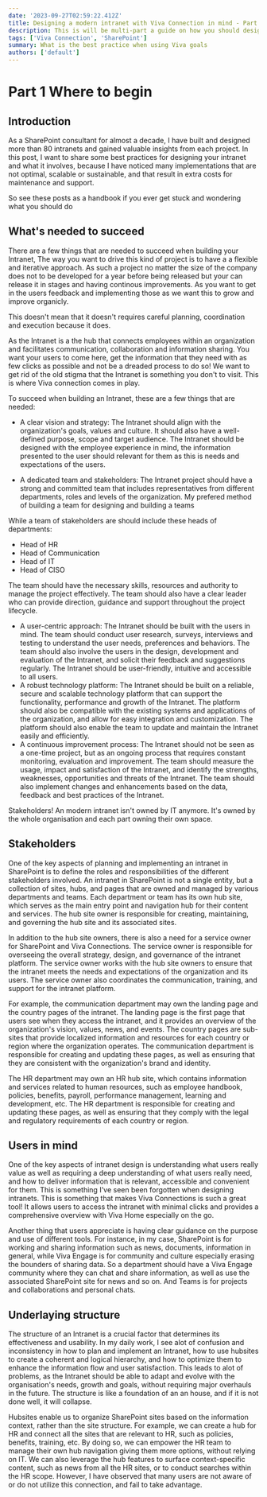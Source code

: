 ```yaml
---
date: '2023-09-27T02:59:22.412Z'
title: Designing a modern intranet with Viva Connection in mind - Part 1
description: This is will be multi-part a guide on how you should design and architect your intranet, the do's and dont's and best pratices.
tags: ['Viva Connection', 'SharePoint']
summary: What is the best practice when using Viva goals
authors: ['default']
---
```


# Part 1 Where to begin

## Introduction

As a SharePoint consultant for almost a decade, I have built and designed more than 80 intranets and gained valuable insights from each project. In this post, I want to share some best practices for designing your intranet and what it involves, because I have noticed many implementations that are not optimal, scalable or sustainable, and that result in extra costs for maintenance and support.

So see these posts as a handbook if you ever get stuck and wondering what you should do

## What's needed to succeed

There are a few things that are needed to succeed when building your Intranet, The way you want to drive this kind of project is to have a a flexible and iterative approach. As such a project no matter the size of the company does not to be developed for a year before being released but your can release it in stages and having continous improvements. As you want to get in the users feedback and implementing those as we want this to grow and improve organicly.

This doesn't mean that it doesn't requires careful planning, coordination and execution because it does.

As the Intranet is a the hub that connects employees within an organization and facilitates communication, collaboration and information sharing. You want your users to come here, get the information that they need with as few clicks as possible and not be a dreaded process to do so! We want to get rid of the old stigma that the Intranet is something you don't to visit. This is where Viva connection comes in play.

To succeed when building an Intranet, these are a few things that are needed:

- A clear vision and strategy: The Intranet should align with the organization's goals, values and culture. It should also have a well-defined purpose, scope and target audience. The Intranet should be designed with the employee experience in mind, the information presented to the user should relevant for them as this is needs and expectations of the users.

- A dedicated team and stakeholders: The Intranet project should have a strong and committed team that includes representatives from different departments, roles and levels of the organization. My prefered method of building a team for designing and building a teams

While a team of stakeholders are should include these heads of departments:

- Head of HR
- Head of Communication
- Head of IT
- Head of CISO

The team should have the necessary skills, resources and authority to manage the project effectively. The team should also have a clear leader who can provide direction, guidance and support throughout the project lifecycle.

- A user-centric approach: The Intranet should be built with the users in mind. The team should conduct user research, surveys, interviews and testing to understand the user needs, preferences and behaviors. The team should also involve the users in the design, development and evaluation of the Intranet, and solicit their feedback and suggestions regularly. The Intranet should be user-friendly, intuitive and accessible to all users.
- A robust technology platform: The Intranet should be built on a reliable, secure and scalable technology platform that can support the functionality, performance and growth of the Intranet. The platform should also be compatible with the existing systems and applications of the organization, and allow for easy integration and customization. The platform should also enable the team to update and maintain the Intranet easily and efficiently.
- A continuous improvement process: The Intranet should not be seen as a one-time project, but as an ongoing process that requires constant monitoring, evaluation and improvement. The team should measure the usage, impact and satisfaction of the Intranet, and identify the strengths, weaknesses, opportunities and threats of the Intranet. The team should also implement changes and enhancements based on the data, feedback and best practices of the Intranet.

Stakeholders! An modern intranet isn't owned by IT anymore. It's owned by the whole organisation and each part owning their own space.

## Stakeholders

One of the key aspects of planning and implementing an intranet in SharePoint is to define the roles and responsibilities of the different stakeholders involved. An intranet in SharePoint is not a single entity, but a collection of sites, hubs, and pages that are owned and managed by various departments and teams. Each department or team has its own hub site, which serves as the main entry point and navigation hub for their content and services. The hub site owner is responsible for creating, maintaining, and governing the hub site and its associated sites.

In addition to the hub site owners, there is also a need for a service owner for SharePoint and Viva Connections. The service owner is responsible for overseeing the overall strategy, design, and governance of the intranet platform. The service owner works with the hub site owners to ensure that the intranet meets the needs and expectations of the organization and its users. The service owner also coordinates the communication, training, and support for the intranet platform.

For example, the communication department may own the landing page and the country pages of the intranet. The landing page is the first page that users see when they access the intranet, and it provides an overview of the organization's vision, values, news, and events. The country pages are sub-sites that provide localized information and resources for each country or region where the organization operates. The communication department is responsible for creating and updating these pages, as well as ensuring that they are consistent with the organization's brand and identity.

The HR department may own an HR hub site, which contains information and services related to human resources, such as employee handbook, policies, benefits, payroll, performance management, learning and development, etc. The HR department is responsible for creating and updating these pages, as well as ensuring that they comply with the legal and regulatory requirements of each country or region.

## Users in mind

One of the key aspects of intranet design is understanding what users really value as well as requiring a deep understanding of what users really need, and how to deliver information that is relevant, accessible and convenient for them. This is something I've seen been forgotten when designing intranets.
This is something that makes Viva Connections is such a great tool! It allows users to access the intranet with minimal clicks and provides a comprehensive overview with Viva Home especially on the go.

Another thing that users appreciate is having clear guidance on the purpose and use of different tools. For instance, in my case, SharePoint is for working and sharing information such as news, documents, information in general, while Viva Engage is for community and culture especially erasing the bounders of sharing data. So a department should have a Viva Engage community where they can chat and share information, as well as use the associated SharePoint site for news and so on. And Teams is for projects and collaborations and personal chats.

## Underlaying structure

The structure of an Intranet is a crucial factor that determines its effectiveness and usability. In my daily work, I see alot of confusion and inconsistency in how to plan and implement an Intranet, how to use hubsites to create a coherent and logical hierarchy, and how to optimize them to enhance the information flow and user satisfaction. This leads to alot of problems, as the Intranet should be able to adapt and evolve with the organisation's needs, growth and goals, without requiring major overhauls in the future. The structure is like a foundation of an an house, and if it is not done well, it will collapse.

Hubsites enable us to organize SharePoint sites based on the information context, rather than the site structure. For example, we can create a hub for HR and connect all the sites that are relevant to HR, such as policies, benefits, training, etc. By doing so, we can empower the HR team to manage their own hub navigation giving them more options, without relying on IT. We can also leverage the hub features to surface context-specific content, such as news from all the HR sites, or to conduct searches within the HR scope. However, I have observed that many users are not aware of or do not utilize this connection, and fail to take advantage.

